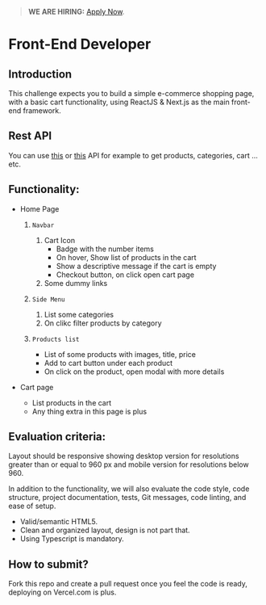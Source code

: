 > **WE ARE HIRING:** [Apply Now](https://www.knawat.com/career/).

# Front-End Developer

## Introduction

This challenge expects you to build a simple e-commerce shopping page, with a basic cart functionality, using ReactJS & Next.js as the main front-end framework.

## Rest API

You can use [this](https://limitless-lake-55070.herokuapp.com/swagger-ui.html) or [this](https://fakestoreapi.com/) API for example to get products, categories, cart ... etc.
## Functionality:

- Home Page
  1. `Navbar`
     1. Cart Icon
          - Badge with the number items
          - On hover, Show list of products in the cart
          - Show a descriptive message if the cart is empty
          - Checkout button, on click open cart page
     2. Some dummy links

  2. `Side Menu`
     1. List some categories
     2. On clikc filter products by category

  3. `Products list`
       - List of some products with images, title, price
       - Add to cart button under each product
       - On click on the product, open modal with more details

- Cart page
  - List products in the cart
  - Any thing extra in this page is plus

## Evaluation criteria:

Layout should be responsive showing desktop version for resolutions greater than or equal to 960 px and mobile version for resolutions below 960.

In addition to the functionality, we will also evaluate the code style, code structure, project documentation, tests, Git messages, code linting, and ease of setup.

- Valid/semantic HTML5.
- Clean and organized layout, design is not part that.
- Using Typescript is mandatory.

## How to submit?

Fork this repo and create a pull request once you feel the code is ready, deploying on Vercel.com is plus.

